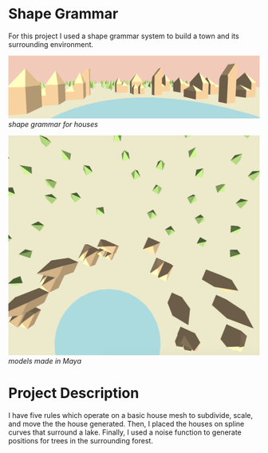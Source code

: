 # Shape Grammar 

For this project I used a shape grammar system to build a town and its surrounding environment.

![Alt text](references/front-view.png?raw=true)
*shape grammar for houses*

![Alt text](references/top-view.png?raw=true)
*models made in Maya*

# Project Description 

I have five rules which operate on a basic house mesh to subdivide, scale, and move the the house generated. Then, I placed the houses on spline curves that surround a lake. Finally, I used a noise function to generate positions for trees in the surrounding forest. 

